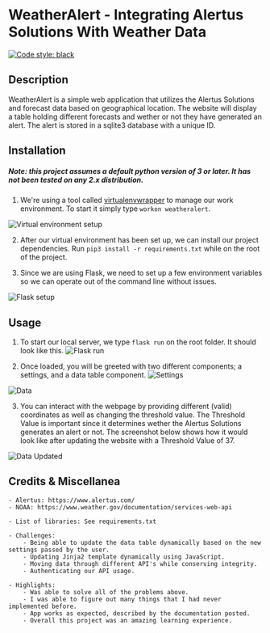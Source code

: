 # WeatherAlert - Integrating Alertus Solutions With Weather Data
[![Code style: black](https://img.shields.io/badge/code%20style-black-000000.svg)](https://github.com/psf/black)

## Description
WeatherAlert is a simple web application that utilizes the Alertus Solutions and forecast data based on geographical location. The website will display a table holding different forecasts and wether or not they have generated an alert. The alert is stored in a sqlite3 database with a unique ID.

## Installation
##### Note: this project assumes a default python version of 3 or later. It has not been tested on any 2.x distribution.

1. We're using a tool called [virtualenvwrapper](https://virtualenvwrapper.readthedocs.io/en/latest/install.html) to manage our work environment. To start it simply type ```workon weatheralert```.

![Virtual environment setup](https://github.com/snaraj/weatheralert/blob/master/assets/images/virtual_env_setup.png?raw=true)

2. After our virtual environment has been set up, we can install our project dependencies. Run ```pip3 install -r requirements.txt``` while on the root of the project.

3. Since we are using Flask, we need to set up a few environment variables so we can operate out of the command line without issues.

![Flask setup](https://github.com/snaraj/weatheralert/blob/master/assets/images/flask_setup.png?raw=true)

## Usage

1. To start our local server, we type ```flask run``` on the root folder. It should look like this.
![Flask run](https://github.com/snaraj/weatheralert/blob/master/assets/images/flask_run.png?raw=true)

2. Once loaded, you will be greeted with two different components; a settings, and a data table component.
![Settings](https://github.com/snaraj/weatheralert/blob/master/assets/images/settings.png?raw=true)

![Data](https://github.com/snaraj/weatheralert/blob/master/assets/images/data.png?raw=true)

3. You can interact with the webpage by providing different (valid) coordinates as well as changing the threshold value. The Threshold Value is important since it determines wether the Alertus Solutions generates an alert or not. The screenshot below shows how it would look like after updating the website with a Threshold Value of 37.

![Data Updated](https://github.com/snaraj/weatheralert/blob/master/assets/images/data_updated.png?raw=true)

## Credits & Miscellanea
    - Alertus: https://www.alertus.com/
    - NOAA: https://www.weather.gov/documentation/services-web-api

    - List of libraries: See requirements.txt

    - Challenges:
        - Being able to update the data table dynamically based on the new settings passed by the user.
        - Updating Jinja2 template dynamically using JavaScript.
        - Moving data through different API's while conserving integrity.
        - Authenticating our API usage. 
    
    - Highlights:
        - Was able to solve all of the problems above.
        - I was able to figure out many things that I had never implemented before.
        - App works as expected, described by the documentation posted.
        - Overall this project was an amazing learning experience.